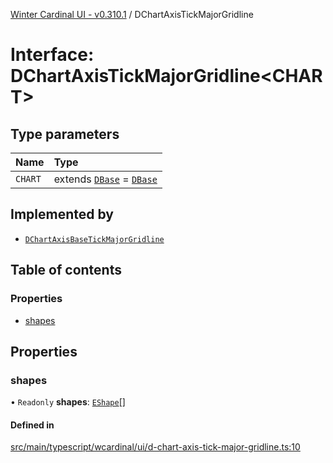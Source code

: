 [Winter Cardinal UI - v0.310.1](../index.md) / DChartAxisTickMajorGridline

# Interface: DChartAxisTickMajorGridline<CHART\>

## Type parameters

| Name | Type |
| :------ | :------ |
| `CHART` | extends [`DBase`](../classes/DBase.md) = [`DBase`](../classes/DBase.md) |

## Implemented by

- [`DChartAxisBaseTickMajorGridline`](../classes/DChartAxisBaseTickMajorGridline.md)

## Table of contents

### Properties

- [shapes](DChartAxisTickMajorGridline.md#shapes)

## Properties

### shapes

• `Readonly` **shapes**: [`EShape`](EShape.md)[]

#### Defined in

[src/main/typescript/wcardinal/ui/d-chart-axis-tick-major-gridline.ts:10](https://github.com/winter-cardinal/winter-cardinal-ui/blob/v0.310.1/src/main/typescript/wcardinal/ui/d-chart-axis-tick-major-gridline.ts#L10)
